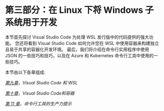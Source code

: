 # 第三部分：在 Linux 下将 Windows 子系统用于开发

本节首先探讨 Visual Studio Code 为处理 WSL 发行版中的代码提供的强大功能。 您还将看到 Visual Studio Code 如何允许您在 WSL 中使用容器来构建独立且易于共享的容器化开发环境。 最后，我们将介绍在命令行实用程序中使用 JSON 的一些技巧和技巧，以及在 Azure 和 Kubernetes 命令行工具中使用的一些技巧。

本节由以下各章组成:

[*第九章*](09.html#_idTextAnchor111)，*Visual Studio Code 和 WSL*

[*第十章*](10.html#_idTextAnchor125)，*Visual Studio Code和容器*

[*第 11 章*](11.html#_idTextAnchor148)，*命令行工具的生产力提示*